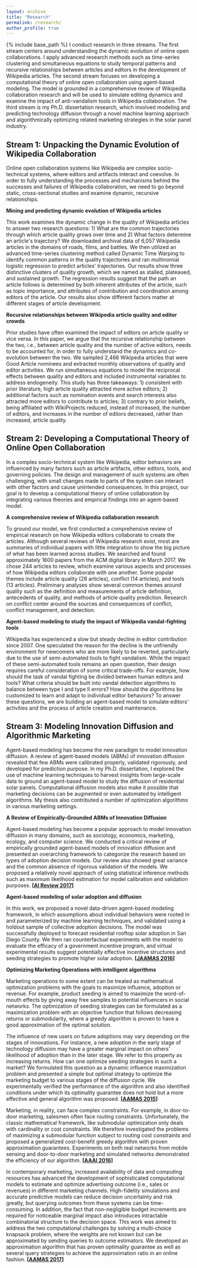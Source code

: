 ```yaml
---
layout: archive
title: "Research"
permalink: /research/
author_profile: true
---
```


{% include base_path %}
I conduct research in three streams. The first stream centers around understanding the dynamic evolution of online open collaborations. I apply advanced research methods such as time-series clustering and simultaneous equations to study temporal patterns and recursive relationships between articles and editors in the development of Wikipedia articles. The second stream focuses on developing a computational theory of online open collaboration using agent-based modeling. The model is grounded in a comprehensive review of Wikipedia collaboration research and will be used to simulate editing dynamics and examine the impact of anti-vandalism tools in Wikipedia collaboration. The third stream is my Ph.D. dissertation research, which involved modeling and predicting technology diffusion through a novel machine learning approach and algorithmically optimizing related marketing strategies in the solar panel industry.

## Stream 1: Unpacking the Dynamic Evolution of Wikipedia Collaboration
Online open collaboration systems like Wikipedia are complex socio-technical systems, where editors and artifacts interact and coevolve. In order to fully understanding the processes and mechanisms behind the successes and failures of Wikipedia collaboration, we need to go beyond static, cross-sectional studies and examine dynamic, recursive relationships.  

**Mining and predicting dynamic evolution of Wikipedia articles**
 
This work examines the dynamic change in the quality of Wikipedia articles to answer two research questions: 1) What are the common trajectories through which article quality grows over time and 2) What factors determine an article's trajectory? We downloaded archival data of 6,057 Wikipedia articles in the domains of roads, films, and battles. We then utilized an advanced time-series clustering method called Dynamic Time Warping to identify common patterns in the quality trajectories and ran multinomial logistic regression to predict articles' trajectories. Our results show three distinctive clusters of quality growth, which we named as stalled, plateaued, and sustained growth. The regression results suggest that the path an article follows is determined by both inherent attributes of the article, such as topic importance, and attributes of contribution and coordination among editors of the article. Our results also show different factors matter at different stages of article development.   

**Recursive relationships between Wikipedia article quality and editor crowds**

Prior studies have often examined the impact of editors on article quality or vice versa. In this paper, we argue that the recursive relationship between the two, i.e., between article quality and the number of active editors, needs to be accounted for, in order to fully understand the dynamics and co-evolution between the two. We sampled 2,466 Wikipedia articles that were Good Article nominees and extracted monthly observations of quality and editor activities. We run simultaneous equations to model the reciprocal effects between quality and editors and included instrumental variables to address endogeneity. This study has three takeaways: 1) consistent with prior literature, high article quality attracted more active editors; 2) additional factors such as nomination events and search interests also attracted more editors to contribute to articles; 3) contrary to prior beliefs, being affiliated with WikiProjects reduced, instead of increased, the number of editors, and  increases in the number of editors decreased, rather than increased, article quality. 

## Stream 2: Developing a Computational Theory of Online Open Collaboration
In a complex socio-technical system like Wikipedia, editor behaviors are influenced by many factors such as article artifacts, other editors, tools, and governing policies. The design and management of such systems are often challenging, with small changes made to parts of the system can interact with other factors and cause unintended consequences. In this project, our goal is to develop a computational theory of online collaboration by integrating various theories and empirical findings into an agent-based model. 

**A comprehensive review of Wikipedia collaboration research**

To ground our model, we first conducted a comprehensive review of empirical research on how Wikipedia editors collaborate to create the articles. Although several reviews of Wikipedia research exist, most are summaries of individual papers with little integration to show the big picture of what has been learned across studies. We searched and found approximately 1600 papers from the ACM digital library in March 2017. We chose 244 articles to review, which examine various aspects and processes of how Wikipedia editors collaborate with one another. Some popular themes include article quality (28 articles), conflict (14 articles), and tools (13 articles). Preliminary analyses show several common themes around quality such as the definition and measurements of article definition, antecedents of quality, and methods of article quality prediction. Research on conflict center around the sources and consequences of conflict, conflict management, and detection. 

**Agent-based modeling to study the impact of Wikipedia vandal-fighting tools**

Wikipedia has experienced a slow but steady decline in editor contribution since 2007. One speculated the reason for the decline is the unfriendly environment for newcomers who are more likely to be reverted, particularly due to the use of semi-automated tools to fight vandalism. While the impact of these semi-automated tools remains an open question, their design requires careful consideration of some critical trade-offs. For example, how should the task of vandal fighting be divided between human editors and tools? What criteria should be built into vandal detection algorithms to balance between type I and type II errors? How should the algorithms be customized to learn and adapt to individual editor behaviors? To answer these questions, we are building an agent-based model to simulate editors' activities and the process of article creation and maintenance.

## Stream 3: Modeling Innovation Diffusion and Algorithmic Marketing
Agent-based modeling has become the new paradigm to model innovation diffusion. A review of agent-based models (ABMs) of innovation diffusion revealed that few ABMs were calibrated properly, validated rigorously, and developed for prediction purpose. In my Ph.D. dissertation, I explored the use of machine learning techniques to harvest insights from large-scale data to ground an agent-based model to study the diffusion of residential solar panels. Computational diffusion models also make it possible that marketing decisions can be augmented or even automated by intelligent algorithms. My thesis also contributed a number of optimization algorithms in various marketing settings.

**A Review of Empirically-Grounded ABMs of Innovation Diffusion**

Agent-based modeling has become a popular approach to model innovation diffusion in many domains, such as sociology, economics, marketing, ecology, and computer science. We conducted a critical review of empirically grounded agent-based models of innovation diffusion and presented an overarching framework to categorize the research based on types of adoption decision models. Our review also showed great variance and the common absence of rigorous validation of the models. We proposed a relatively novel approach of using statistical inference methods such as maximum likelihood estimation for model calibration and validation purposes. __[[AI Review 2017](http://haifeng-zhang.github.io/files/abmsurvey.pdf)]__

**Agent-based modeling of solar adoption and diffusion**

In this work, we proposed a novel data-driven agent-based modeling framework, in which assumptions about individual behaviors were rooted in and parameterized by machine learning techniques, and validated using a holdout sample of collective adoption decisions. The model was successfully deployed to forecast residential rooftop solar adoption in San Diego County. We then ran counterfactual experiments with the model to evaluate the efficacy of a government incentive program, and virtual experimental results suggest potentially effective incentive structures and seeding strategies to promote higher solar adoption. __[[JAAMAS 2016](http://haifeng-zhang.github.io/files/ddabm.pdf)]__

**Optimizing Marketing Operations with intelligent algorithms**

Marketing operations to some extent can be treated as mathematical optimization problems with the goals to maximize influence, adoption or revenue. For example, product seeding is aimed to maximize the word-of-mouth effects by giving away free samples to potential influencers in social networks. The optimization of seeding strategies can be formulated as a maximization problem with an objective function that follows decreasing returns or submodularity, where a greedy algorithm is proven to have a good approximation of the optimal solution. 

The influence of new users on future adoptions may vary depending on the stages of innovations. For instance, a new adoption in the early stage of technology diffusion may have a greater marginal impact on others' likelihood of adoption than in the later stage. We refer to this property as increasing returns. How can one optimize seeding strategies in such a market? We formulated this question as a dynamic influence maximization problem and presented a simple but optimal strategy to optimize the marketing budget to various stages of the diffusion cycle. We experimentally verified the performance of the algorithm and also identified conditions under which its optimality guarantee does not hold but a more effective and general algorithm was proposed. __[[AAMAS 2015](http://haifeng-zhang.github.io/files/influmax.pdf)]__ 

Marketing, in reality, can face complex constraints. For example, in door-to-door marketing, salesmen often face routing constraints. Unfortunately, the classic mathematical framework, like submodular optimization only deals with cardinality or cost constraints. We therefore investigated the problems of maximizing a submodular function subject to routing cost constraints and proposed a generalized cost-benefit greedy algorithm with proven approximation guarantees. Experiments on both real networks from mobile sensing and door-to-door marketing and simulated networks demonstrated the efficiency of our algorithm. __[[AAAI 2016](http://haifeng-zhang.github.io/files/submax.pdf)]__  

In contemporary marketing, increased availability of data and computing resources has advanced the development of sophisticated computational models to estimate and optimize advertising outcome (i.e., sales or revenues) in different marketing channels. High-fidelity simulations and accurate predictive models can reduce decision uncertainty and risk greatly, but querying outcomes from these systems can be time-consuming. In addition, the fact that non-negligible budget increments are required for noticeable marginal impact also introduces intractable combinatorial structure to the decision space. This work was aimed to address the two computational challenges by solving a multi-choice knapsack problem, where the weights are not known but can be approximated by sending queries to outcome estimators. We developed an approximation algorithm that has proven optimality guarantee as well as several query strategies to achieve the approximation ratio in an online fashion. __[[AAMAS 2017](http://haifeng-zhang.github.io/files/multichan.pdf)]__
